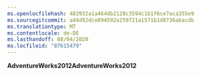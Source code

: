 ```yaml
---
ms.openlocfilehash: 483932a1a464db2128c3594c1b1f6ce7aca355e9
ms.sourcegitcommit: ad4d92dce894592a259721a1571b1d8736abacdb
ms.translationtype: MT
ms.contentlocale: de-DE
ms.lasthandoff: 08/04/2020
ms.locfileid: "87615479"
---
```

<span data-ttu-id="21fc7-101">**AdventureWorks2012**</span><span class="sxs-lookup"><span data-stu-id="21fc7-101">**AdventureWorks2012**</span></span>
